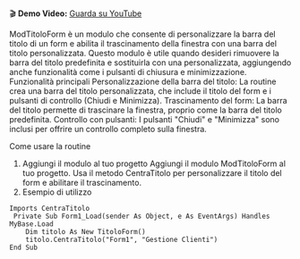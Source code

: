 🎬 **Demo Video:** [Guarda su YouTube](https://youtu.be/VXmUhjv854g)


ModTitoloForm è un modulo che consente di personalizzare la barra del titolo di un form e abilita il trascinamento della finestra con una barra del titolo personalizzata.
 Questo modulo è utile quando desideri rimuovere la barra del titolo predefinita e sostituirla con una personalizzata, aggiungendo anche funzionalità come i pulsanti di chiusura e minimizzazione.
Funzionalità principali
    Personalizzazione della barra del titolo: La routine crea una barra del titolo personalizzata, che include il titolo del form e i pulsanti di controllo (Chiudi e Minimizza).
    Trascinamento del form: La barra del titolo permette di trascinare la finestra, proprio come la barra del titolo predefinita.
    Controllo con pulsanti: I pulsanti "Chiudi" e "Minimizza" sono inclusi per offrire un controllo completo sulla finestra.

Come usare la routine
1. Aggiungi il modulo al tuo progetto
    Aggiungi il modulo ModTitoloForm al tuo progetto.
    Usa il metodo CentraTitolo per personalizzare il titolo del form e abilitare il trascinamento.
2. Esempio di utilizzo
```vbnet
Imports CentraTitolo
 Private Sub Form1_Load(sender As Object, e As EventArgs) Handles MyBase.Load
    Dim titolo As New TitoloForm()
    titolo.CentraTitolo("Form1", "Gestione Clienti")	
End Sub

